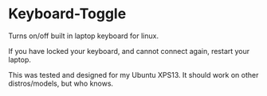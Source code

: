 # Keyboard-Toggle
Turns on/off built in laptop keyboard for linux. 

If you have locked your keyboard, and cannot
connect again, restart your laptop.

This was tested and designed for my Ubuntu XPS13.
It should work on other distros/models, but who knows.
